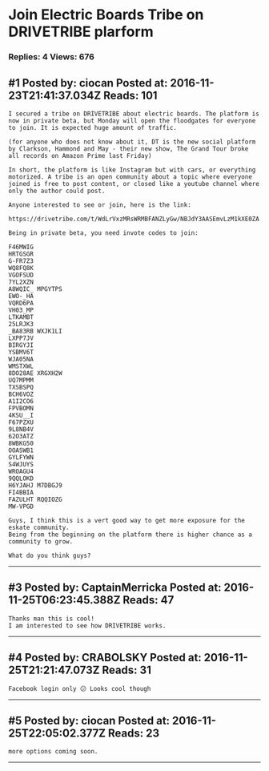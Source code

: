 # Join Electric Boards Tribe on DRIVETRIBE plarform

### Replies: 4 Views: 676

## \#1 Posted by: ciocan Posted at: 2016-11-23T21:41:37.034Z Reads: 101

```
I secured a tribe on DRIVETRIBE about electric boards. The platform is now in private beta, but Monday will open the floodgates for everyone to join. It is expected huge amount of traffic.

(for anyone who does not know about it, DT is the new social platform by Clarkson, Hammond and May - their new show, The Grand Tour broke all records on Amazon Prime last Friday)

In short, the platform is like Instagram but with cars, or everything motorized. A tribe is an open community about a topic where everyone joined is free to post content, or closed like a youtube channel where only the author could post.

Anyone interested to see or join, here is the link:

https://drivetribe.com/t/WdLrVxzMRsWRMBFANZLyGw/NBJdY3AASEmvLzM1kXE0ZA

Being in private beta, you need invote codes to join:

F46MWIG
HRTGSGR
G-FR7Z3
WQ8FQ8K
VGOFSUD
7YL2XZN
A8WQIC_	MPGYTPS
EWO-_HA
VQRD6PA
VH03_MP
LTKAMBT
25LRJK3	
_BA83RB	WXJK1LI	
LXPP7JV	
BIRGYJI	
YSBMV6T	
WJA05NA	
WMSTXWL	
8DO28AE	XRGXH2W	
UQ7MPMM	
TXSBSPQ	
BCH6VOZ	
A1I2CO6	
FPVBOMN	
4KSU__I	
F67PZXU	
9L8NB4V	
62O3ATZ	
8WBKG50	
OOASWB1	
GYLFYWN	
S4WJUYS	
WROAGU4	
9QQLOKD	
H6YJAHJ	M7DBGJ9	
FI4BBIA	
FAZULHT	RQQIOZG	
MW-VPGD

Guys, I think this is a vert good way to get more exposure for the eskate community.
Being from the beginning on the platform there is higher chance as a community to grow.

What do you think guys?
```

---
## \#3 Posted by: CaptainMerricka Posted at: 2016-11-25T06:23:45.388Z Reads: 47

```
Thanks man this is cool!
I am interested to see how DRIVETRIBE works.
```

---
## \#4 Posted by: CRABOLSKY Posted at: 2016-11-25T21:21:47.073Z Reads: 31

```
Facebook login only 😕 Looks cool though
```

---
## \#5 Posted by: ciocan Posted at: 2016-11-25T22:05:02.377Z Reads: 23

```
more options coming soon.
```

---
